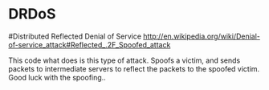 DRDoS
=====
#Distributed Reflected Denial of Service 
http://en.wikipedia.org/wiki/Denial-of-service_attack#Reflected_.2F_Spoofed_attack

This code what does is this type of attack. Spoofs a victim, and sends packets to intermediate servers to reflect the packets to the spoofed victim. Good luck with the spoofing..
